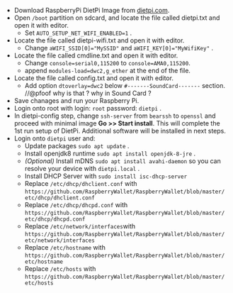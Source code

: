 + Download RaspberryPi DietPi Image from [dietpi.com](https://dietpi.com).
+ Open `/boot` partition on sdcard, and locate the file called dietpi.txt and open it with editor.
  + Set `AUTO_SETUP_NET_WIFI_ENABLED=1` .
+ Locate the file called dietpi-wifi.txt and open it with editor.
  + Change `aWIFI_SSID[0]="MySSID"` and `aWIFI_KEY[0]="MyWifiKey"` .
+ Locate the file called cmdline.txt and open it with editor.
  + Change `console=serial0,115200` to `console=AMA0,115200`.
  + append `modules-load=dwc2,g_ether` at the end of the file.
+ Locate the file called config.txt and open it with editor.
  + Add option `dtoverlay=dwc2` below `#-------SoundCard-------` section. //@pfoof why is that ? why in Sound Card ?
+ Save chanages and run your Raspberry Pi.
+ Login onto root with login: `root` password: `dietpi` .
+ In dietpi-config step, change `ssh-server` from `bearssh` to `openssl` and proceed with minimal image **Go >> Start install**. This will complete the 1st run setup of DietPi. Additional software will be installed in next steps.
+ Login onto `dietpi` user and:
  + Update packages `sudo apt update` .
  + Install openjdk8 runtime `sudo apt install openjdk-8-jre` .
  + *(Optional)* Install mDNS `sudo apt install avahi-daemon` so you can resolve your device with `dietpi.local` .
  + Install DHCP Server with `sudo install isc-dhcp-server`
  + Replace `/etc/dhcp/dhclient.conf` with `https://github.com/RaspberryWallet/RaspberryWallet/blob/master/etc/dhcp/dhclient.conf`
  + Replace `/etc/dhcp/dhcpd.conf` with `https://github.com/RaspberryWallet/RaspberryWallet/blob/master/etc/dhcp/dhcpd.conf` 
  + Replace `/etc/network/interfaces`with `https://github.com/RaspberryWallet/RaspberryWallet/blob/master/etc/network/interfaces`
  + Replace `/etc/hostname` with `https://github.com/RaspberryWallet/RaspberryWallet/blob/master/etc/hostname`
  + Replace `/etc/hosts` with `https://github.com/RaspberryWallet/RaspberryWallet/blob/master/etc/hosts`
  
  

